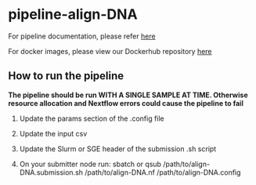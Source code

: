 # pipeline-align-DNA

For pipeline documentation, please refer [here](https://uclahs.box.com/s/kl4pacq332bprpe9lnfams0l8vglmg30)

For docker images, please view our Dockerhub repository [here](https://hub.docker.com/orgs/blcdsdockerregistry/repositories)

## How to run the pipeline
**The pipeline should be run WITH A SINGLE SAMPLE AT TIME. Otherwise resource allocation and Nextflow errors could cause the pipeline to fail**

1. Update the params section of the .config file

2. Update the input csv

3. Update the Slurm or SGE header of the submission .sh script

4. On your submitter node run:
sbatch or qsub /path/to/align-DNA.submission.sh /path/to/align-DNA.nf /path/to/align-DNA.config
